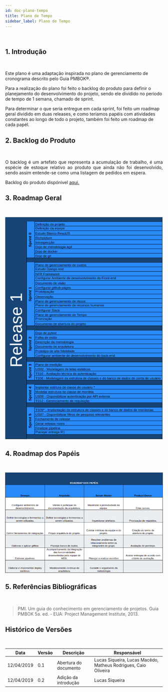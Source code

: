 ```yaml
---
id: doc-plano-tempo
title: Plano de Tempo
sidebar_label: Plano de Tempo
---
```


<br>

## 1. Introdução

<br>

<p align="justify">

Este plano é uma adaptação inspirada no plano de gerenciamento de cronograma descrito pelo Guia PMBOK®.

Para a realização do plano foi feito o backlog do produto para definir o planejamento do desenvolvimento do projeto, sendo ele dividido no periodo de tempo de 1 semana, chamado de sprint.

Para determinar o que seria entregue em cada sprint, foi feito um roadmap geral dividido em duas releases, e como teriamos papéis com atividades constantes ao longo de todo o projeto, também foi feito um roadmap de cada papél.
</p>

## 2. Backlog do Produto

<br>

<p align="justify">
O backlog é um artefato que representa a acumulação de trabalho, é uma espécie de estoque relativo ao produto que ainda não foi desenvolvido, sendo assim entende-se como uma listagem de pedidos em espera.
</p>

Backlog do produto dispónivel [aqui.](doc-backlog)

## 3. Roadmap Geral

<br>

![RoadMap Release 1](assets/roadmap-release1.png)

## 4. Roadmap dos Papéis

<br>

![RoadMap dos Papéis](assets/roadmap-papeis.png)


## 5. Referências Bibliográficas

<br>

> PMI. Um guia do conhecimento em gerenciamento de projetos. Guia PMBOK 5a. ed. - EUA: Project Management Institute, 2013.

## Histórico de Versões

<br>

|Data|Versão|Descrição|Responsável|
|----|------|---------|-----------|
|12/04/2019| 0.1 | Abertura do documento| Lucas Siqueira, Lucas Macêdo, Matheus Rodrigues, Caio Oliveira
|12/04/2019| 0.2 | Adição da introdução| Lucas Siqueira






